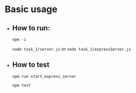 # **Basic usage**

* ## How to run:
    `npm -i`

    `node task_1/server.js` or `node task_1/expressServer.js`
* ## How to test
    `npm run start_express_server`

    `npm test`